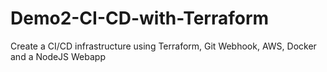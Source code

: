 # Demo2-CI-CD-with-Terraform
Create a CI/CD infrastructure using Terraform, Git Webhook, AWS, Docker and a NodeJS Webapp
